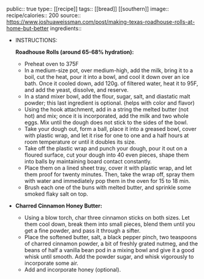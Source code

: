 public:: true
type:: [[recipe]]
tags:: [[bread]] [[southern]]
image:: 
recipe/calories:: 200
source:: https://www.joshuaweissman.com/post/making-texas-roadhouse-rolls-at-home-but-better
ingredients::

- INSTRUCTIONS:
  
  **Roadhouse Rolls (around 65-68% hydration):**
	- Preheat oven to 375F
	- In a medium-size pot, over medium-high, add the milk, bring it to a boil, cut the heat, pour it into a bowl, and cool it down over an ice bath. Once it cooled down, add 120g. of filtered water, heat it to 95F, and add the yeast, dissolve, and reserve.
	- In a stand mixer bowl, add the flour, sugar,  salt, and diastatic malt powder; this last ingredient is optional. (helps with color and flavor)
	- Using the hook attachment, add in a string the melted butter (not hot) and mix; once it is incorporated, add the milk and two whole eggs. Mix until the dough does not stick to the sides of the bowl.
	- Take your dough out, form a ball, place it into a greased bowl, cover with plastic wrap, and let it rise for one to one and a half hours at room temperature or until it doubles its size.
	- Take off the plastic wrap and punch your dough, pour it out on a floured surface, cut your dough into 40 even pieces, shape them into balls by maintaining board contact constantly.
	- Place them on a lined sheet tray, cover it with plastic wrap, and let them proof for twenty minutes. Then, take the wrap off, spray them with water and immediately pop them in the oven for 15 to 18 min.
	- Brush each one of the buns with melted butter, and sprinkle some smoked flaky salt on top.
- **Charred Cinnamon Honey Butter:**
	- Using a blow torch, char three cinnamon sticks on both sizes. Let them cool down, break them into small pieces, blend them until you get a fine powder, and pass it through a sifter.
	- Place the softened butter, salt, a black pepper pinch, two teaspoons of charred cinnamon powder, a bit of freshly grated nutmeg, and the beans of half a vanilla bean pod in a mixing bowl and give it a good whisk until smooth. Add the powder sugar, and whisk vigorously to incorporate some air.
	- Add and incorporate honey (optional).